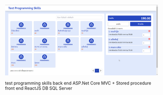 ![alt text](https://raw.githubusercontent.com/taemoolopliam/POS-System/production/UI.png?raw=true)

test programming skills 
back end ASP.Net Core MVC + Stored procedure
front end ReactJS
DB SQL Server

